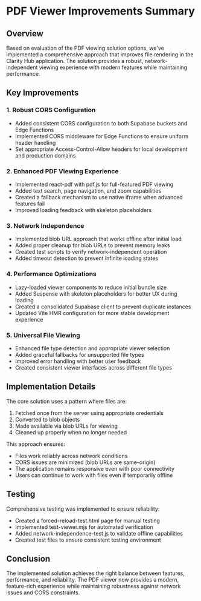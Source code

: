 # PDF Viewer Improvements Summary

## Overview

Based on evaluation of the PDF viewing solution options, we've implemented a comprehensive approach that improves file rendering in the Clarity Hub application. The solution provides a robust, network-independent viewing experience with modern features while maintaining performance.

## Key Improvements

### 1. Robust CORS Configuration

- Added consistent CORS configuration to both Supabase buckets and Edge Functions
- Implemented CORS middleware for Edge Functions to ensure uniform header handling
- Set appropriate Access-Control-Allow headers for local development and production domains

### 2. Enhanced PDF Viewing Experience

- Implemented react-pdf with pdf.js for full-featured PDF viewing
- Added text search, page navigation, and zoom capabilities
- Created a fallback mechanism to use native iframe when advanced features fail
- Improved loading feedback with skeleton placeholders

### 3. Network Independence

- Implemented blob URL approach that works offline after initial load
- Added proper cleanup for blob URLs to prevent memory leaks
- Created test scripts to verify network-independent operation
- Added timeout detection to prevent infinite loading states

### 4. Performance Optimizations

- Lazy-loaded viewer components to reduce initial bundle size
- Added Suspense with skeleton placeholders for better UX during loading
- Created a consolidated Supabase client to prevent duplicate instances
- Updated Vite HMR configuration for more stable development experience

### 5. Universal File Viewing

- Enhanced file type detection and appropriate viewer selection
- Added graceful fallbacks for unsupported file types
- Improved error handling with better user feedback
- Created consistent viewer interfaces across different file types

## Implementation Details

The core solution uses a pattern where files are:

1. Fetched once from the server using appropriate credentials
2. Converted to blob objects
3. Made available via blob URLs for viewing
4. Cleaned up properly when no longer needed

This approach ensures:

- Files work reliably across network conditions
- CORS issues are minimized (blob URLs are same-origin)
- The application remains responsive even with poor connectivity
- Users can continue to work with files even if temporarily offline

## Testing

Comprehensive testing was implemented to ensure reliability:

- Created a forced-reload-test.html page for manual testing
- Implemented test-viewer.mjs for automated verification
- Added network-independence-test.js to validate offline capabilities
- Created test files to ensure consistent testing environment

## Conclusion

The implemented solution achieves the right balance between features, performance, and reliability. The PDF viewer now provides a modern, feature-rich experience while maintaining robustness against network issues and CORS constraints. 